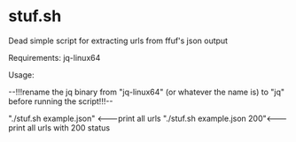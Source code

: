 # stuf.sh
Dead simple script for extracting urls from ffuf's json output

Requirements: jq-linux64


Usage: 

--!!!rename the jq binary from "jq-linux64" (or whatever the name is) to "jq"  before running the script!!!--


"./stuf.sh example.json" <---print all urls
       "./stuf.sh example.json 200"<---print all urls with 200 status
